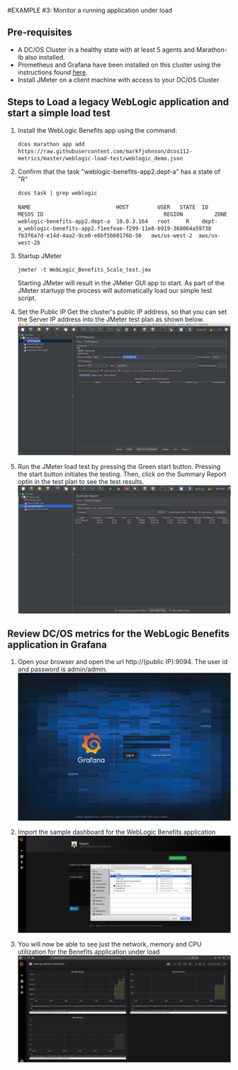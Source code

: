 #EXAMPLE #3: Monitor a running application under load

## Pre-requisites
* A DC/OS Cluster in a healthy state with at least 5 agents and Marathon-lb also installed.
* Prometheus and Grafana have been installed on this cluster using the instructions found [here](https://github.com/markfjohnson/dcos112-metrics/tree/master/Installation).
* Install JMeter on a client machine with access to your DC/OS Cluster

## Steps to Load a legacy WebLogic application and start a simple load test
1. Install the WebLogic Benefits app using the command:
    ```
    dcos marathon app add https://raw.githubusercontent.com/markfjohnson/dcos112-metrics/master/weblogic-load-test/weblogic_demo.json
    ```

1. Confirm that the task "weblogic-benefits-app2.dept-a" has a state of "R"
    ```aidl
    dcos task | grep weblogic
 
    NAME                           HOST         USER   STATE  ID                                                                  MESOS ID                                      REGION          ZONE
    weblogic-benefits-app2.dept-a  10.0.3.164   root     R    dept-a_weblogic-benefits-app2.f1eefeae-f299-11e8-b919-368064a59738  fb3f6a7d-e14d-4aa2-9ce0-e6bf5b60176b-S6   aws/us-west-2  aws/us-west-2b
    ```

1. Startup JMeter 

    ```aidl
    jmeter -t WebLogic_Benefits_Scale_test.jmx
    ```
    Starting JMeter will result in the JMeter GUI app to start.  As part of the JMeter startuyp the process will automatically load our simple test script.
    
1. Set the Public IP
    Get the cluster's public IP address, so that you can set the Server IP address into the JMeter test plan as shown below.
    ![](https://github.com/markfjohnson/dcos112-metrics/raw/master/weblogic-load-test/images/SetPublic_servername.png)
    
1. Run the JMeter load test by pressing the Green start button.  Pressing the start button initiates the testing.  Then, click on the Summary Report optin in the test plan to see the test results.
    ![](https://github.com/markfjohnson/dcos112-metrics/raw/master/weblogic-load-test/images/jmeter_summary.png)
    
 
 ## Review DC/OS metrics for the WebLogic Benefits application in Grafana
 1. Open your browser and open the url http://{public IP}:9094.  The user id and password is admin/admin.
     ![](https://github.com/markfjohnson/dcos112-metrics/raw/master/weblogic-load-test/images/grafana_login.png)
 
 1. Import the sample dashboard for the WebLogic Benefits application
    ![](https://github.com/markfjohnson/dcos112-metrics/raw/master/weblogic-load-test/images/grafana_import.png)
    
 1. You will now be able to see just the network, memory and CPU utilization for the Benefits application under load
    ![](https://github.com/markfjohnson/dcos112-metrics/raw/master/weblogic-load-test/images/grafana_dashboard.png)